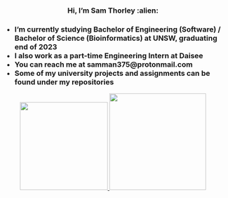 <h3 align="center">Hi, I’m Sam Thorley :alien:<h3>

<ul>
<li>I’m currently studying Bachelor of Engineering (Software) / Bachelor of Science (Bioinformatics) at UNSW, graduating end of 2023</li>
<li>I also work as a part-time Engineering Intern at Daisee</li>
<li>You can reach me at samman375@protonmail.com</li>
<li>Some of my university projects and assignments can be found under my repositories</li>
</ul>

<div align="center">
    <a href="#">
        <img height="200rem" src="https://github-readme-stats.vercel.app/api?username=samman375&count_private=true&include_all_commits=true&custom_title=%E2%9C%A8%20Sam%27s%20GitHub%20Stats&show_icons=true&theme=merko"/>
        <img height="220rem" src="https://github-readme-stats.vercel.app/api/top-langs/?username=samman375&theme=merko&hide=html&langs_count=10&layout=compact" />
    </a>
</div>

<!---
samman375/samman375 is a ✨ special ✨ repository because its `README.md` (this file) appears on your GitHub profile.
You can click the Preview link to take a look at your changes.
--->
